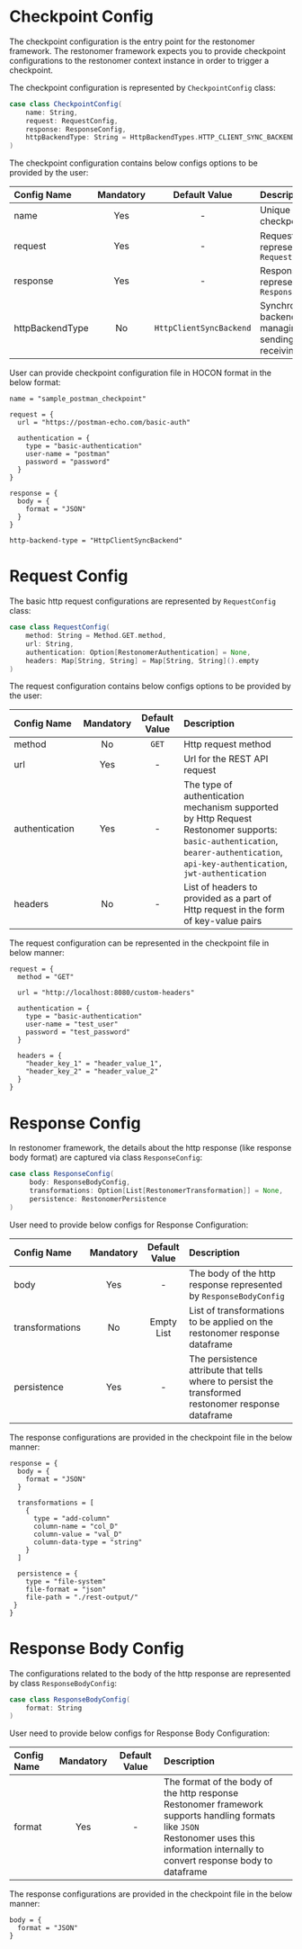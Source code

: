 # Checkpoint Config

The checkpoint configuration is the entry point for the restonomer framework.
The restonomer framework expects you to provide checkpoint configurations to the restonomer context instance in order to trigger a checkpoint.

The checkpoint configuration is represented by `CheckpointConfig` class:

```scala
case class CheckpointConfig(
    name: String,
    request: RequestConfig,
    response: ResponseConfig,
    httpBackendType: String = HttpBackendTypes.HTTP_CLIENT_SYNC_BACKEND.toString
)
```

The checkpoint configuration contains below configs options to be provided by the user:

| Config Name     | Mandatory |      Default Value      | Description                                                                                                       |
|:----------------|:---------:|:-----------------------:|:------------------------------------------------------------------------------------------------------------------|
| name            |    Yes    |            -            | Unique name for your checkpoint                                                                                   |
| request         |    Yes    |            -            | Request configuration represented by `RequestConfig`                                                              |
| response        |    Yes    |            -            | Response configuration represented by `ResponseConfig`                                                            |
 | httpBackendType |    No     | `HttpClientSyncBackend` | Synchronous/Asynchronous backend that take care of managing connections, sending requests and receiving responses |

User can provide checkpoint configuration file in HOCON format in the below format:

```hocon
name = "sample_postman_checkpoint"

request = {
  url = "https://postman-echo.com/basic-auth"
  
  authentication = {
    type = "basic-authentication"
    user-name = "postman"
    password = "password"
  }
}

response = {
  body = {
    format = "JSON"
  }
}

http-backend-type = "HttpClientSyncBackend"
```

# Request Config

The basic http request configurations are represented by `RequestConfig` class:

```scala
case class RequestConfig(
    method: String = Method.GET.method,
    url: String,
    authentication: Option[RestonomerAuthentication] = None,
    headers: Map[String, String] = Map[String, String]().empty
)
```

The request configuration contains below configs options to be provided by the user:

| Config Name    | Mandatory | Default Value | Description                                                                                                                                                                             |
|:---------------|:---------:|:-------------:|:----------------------------------------------------------------------------------------------------------------------------------------------------------------------------------------|
| method         |    No     |     `GET`     | Http request method                                                                                                                                                                     |
| url            |    Yes    |       -       | Url for the REST API request                                                                                                                                                            |
| authentication |    Yes    |       -       | The type of authentication mechanism supported by Http Request<br/>Restonomer supports: `basic-authentication`, `bearer-authentication`, `api-key-authentication`, `jwt-authentication` |
| headers        |    No     |       -       | List of headers to provided as a part of Http request in the form of key-value pairs                                                                                                    |

The request configuration can be represented in the checkpoint file in below manner:

```hocon
request = {
  method = "GET"
 
  url = "http://localhost:8080/custom-headers"

  authentication = {
    type = "basic-authentication"
    user-name = "test_user"
    password = "test_password"
  }
 
  headers = {
    "header_key_1" = "header_value_1",
    "header_key_2" = "header_value_2"
  }
}
```

# Response Config

In restonomer framework, the details about the http response (like response body format) are captured via class 
`ResponseConfig`:

```scala
case class ResponseConfig(
     body: ResponseBodyConfig,
     transformations: Option[List[RestonomerTransformation]] = None,
     persistence: RestonomerPersistence
)
```

User need to provide below configs for Response Configuration:

| Config Name     | Mandatory | Default Value | Description                                                                                         |
|:----------------|:---------:|:-------------:|:----------------------------------------------------------------------------------------------------|
| body            |    Yes    |       -       | The body of the http response represented by `ResponseBodyConfig`                                   |
| transformations |    No     |  Empty List   | List of transformations to be applied on the restonomer response dataframe                          |
| persistence     |    Yes    |       -       | The persistence attribute that tells where to persist the transformed restonomer response dataframe |

The response configurations are provided in the checkpoint file in the below manner:

```hocon
response = {
  body = {
    format = "JSON"
  }

  transformations = [
    {
      type = "add-column"
      column-name = "col_D"
      column-value = "val_D"
      column-data-type = "string"
    }
  ]

  persistence = {
    type = "file-system"
    file-format = "json"
    file-path = "./rest-output/"
 }
}
```

# Response Body Config

The configurations related to the body of the http response are represented by class `ResponseBodyConfig`:

```scala
case class ResponseBodyConfig(
    format: String
)
```

User need to provide below configs for Response Body Configuration:

| Config Name | Mandatory | Default Value | Description                                                                                                                                                                                      |
|:------------|:---------:|:-------------:|:-------------------------------------------------------------------------------------------------------------------------------------------------------------------------------------------------|
| format      |    Yes    |       -       | The format of the body of the http response<br/>Restonomer framework supports handling formats like `JSON`<br/>Restonomer uses this information internally to convert response body to dataframe |

The response configurations are provided in the checkpoint file in the below manner:

```hocon
body = {
  format = "JSON"
}
```
